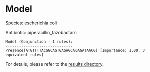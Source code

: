 
# Model

Species: escherichia coli

Antibiotic: piperacillin_tazobactam

```
Model (Conjunction - 1 rules):
------------------------------
Presence(ATGTTTTACGGCAGTGAGAGCAGAGATAACG) [Importance: 1.00, 3 equivalent rules]

```

For details, please refer to the [results directory](../../../../../results/scm_b/escherichia%20coli/piperacillin_tazobactam/repeat_6/).

